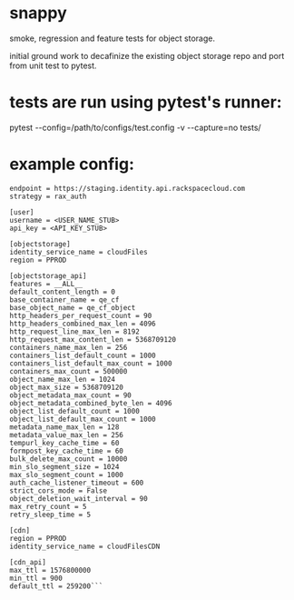 # snappy

smoke, regression and feature tests for object storage.

initial ground work to decafinize the existing object
storage repo and port from unit test to pytest.

# tests are run using pytest's runner:
pytest --config=/path/to/configs/test.config -v --capture=no tests/

# example config:

```[user_auth_config]
endpoint = https://staging.identity.api.rackspacecloud.com
strategy = rax_auth

[user]
username = <USER_NAME_STUB>
api_key = <API_KEY_STUB>

[objectstorage]
identity_service_name = cloudFiles
region = PPROD

[objectstorage_api]
features = __ALL__
default_content_length = 0
base_container_name = qe_cf
base_object_name = qe_cf_object
http_headers_per_request_count = 90
http_headers_combined_max_len = 4096
http_request_line_max_len = 8192
http_request_max_content_len = 5368709120
containers_name_max_len = 256
containers_list_default_count = 1000
containers_list_default_max_count = 1000
containers_max_count = 500000
object_name_max_len = 1024
object_max_size = 5368709120
object_metadata_max_count = 90
object_metadata_combined_byte_len = 4096
object_list_default_count = 1000
object_list_default_max_count = 1000
metadata_name_max_len = 128
metadata_value_max_len = 256
tempurl_key_cache_time = 60
formpost_key_cache_time = 60
bulk_delete_max_count = 10000
min_slo_segment_size = 1024
max_slo_segment_count = 1000
auth_cache_listener_timeout = 600
strict_cors_mode = False
object_deletion_wait_interval = 90
max_retry_count = 5
retry_sleep_time = 5

[cdn]
region = PPROD
identity_service_name = cloudFilesCDN

[cdn_api]
max_ttl = 1576800000
min_ttl = 900
default_ttl = 259200```

